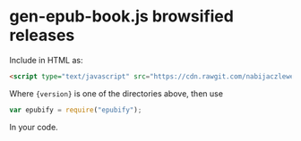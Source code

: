 # gen-epub-book.js browsified releases
Include in HTML as:
```html
<script type="text/javascript" src="https://cdn.rawgit.com/nabijaczleweli/gen-epub-book.js/bundle/{version}/epubify.min.js"></script>
```

Where `{version}` is one of the directories above, then use
```js
var epubify = require("epubify");
```

In your code.
